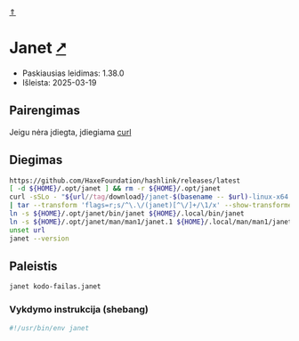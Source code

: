 [&uArr;](./readme.md)

# Janet [&#x2B67;](https://janet-lang.org/)

* Paskiausias leidimas: 1.38.0
* Išleista: 2025-03-19

## Pairengimas

Jeigu nėra įdiegta, įdiegiama [curl](../utils/curl.md)

## Diegimas

```bash
https://github.com/HaxeFoundation/hashlink/releases/latest
[ -d ${HOME}/.opt/janet ] && rm -r ${HOME}/.opt/janet
curl -sSLo - "${url//tag/download}/janet-$(basename -- $url)-linux-x64.tar.gz" \
| tar --transform 'flags=r;s/^\.\/(janet)[^\/]+/\1/x' --show-transformed-names -xzvC "${HOME}/.opt"
ln -s ${HOME}/.opt/janet/bin/janet ${HOME}/.local/bin/janet
ln -s ${HOME}/.opt/janet/man/man1/janet.1 ${HOME}/.local/man/man1/janet.1
unset url
janet --version
```

## Paleistis

```bash
janet kodo-failas.janet
```

### Vykdymo instrukcija (shebang)

```bash
#!/usr/bin/env janet
```
